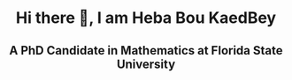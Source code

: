 <div style="text-align: center;">
  <h1>Hi there 👋, I am Heba Bou KaedBey</h1>
  <h2>A PhD Candidate in Mathematics at Florida State University</h2>
  <p></p>
</div>

<!--
**hebabkb/hebabkb** is a ✨ _special_ ✨ repository because its `README.md` (this file) appears on your GitHub profile.

Here are some ideas to get you started:

- 🔭 I’m currently working on ...
- 🌱 I’m currently learning ...
- 👯 I’m looking to collaborate on ...
- 🤔 I’m looking for help with ...
- 💬 Ask me about ...
- 📫 How to reach me: ...
- 😄 Pronouns: ...
- ⚡ Fun fact: ...
-->
